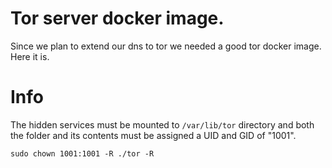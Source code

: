 # Tor server docker image.

Since we plan to extend our dns to tor we needed a good tor docker image. Here it is.

# Info

The hidden services must be mounted to `/var/lib/tor` directory and both the folder and its contents must be assigned a UID and GID of "1001".

`sudo chown 1001:1001 -R ./tor -R`
